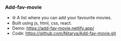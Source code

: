  ### Add-fav-movie
 - 🌐 A list where you can add your favourite movies.
 -  Built using js, html, css, react.
 - Demo: https://add-fav-movie.netlify.app/
 - Code: https://github.com/Nitarya/Add-fav-movie.git
